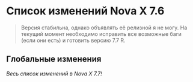 # Список изменений Nova X 7.6

> Версия стабильна, однако объявлять её релизной я не могу. На текущий момент необходимо исправить все возможные баги (если они есть) и готовить версию 7.7 R.

## Глобальные изменения
_Весь список изменений в Nova X 7.7!_